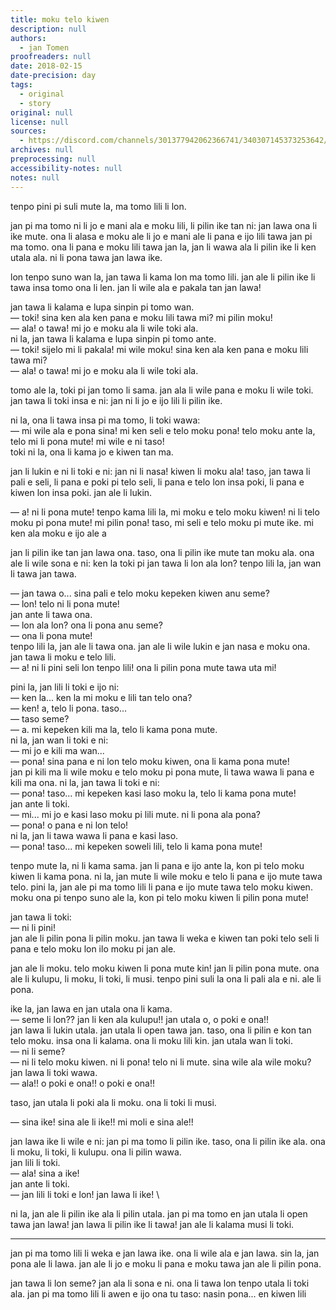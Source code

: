 ```yaml
---
title: moku telo kiwen
description: null
authors:
  - jan Tomen
proofreaders: null
date: 2018-02-15
date-precision: day
tags:
  - original
  - story
original: null
license: null
sources:
  - https://discord.com/channels/301377942062366741/340307145373253642/413499195417296916
archives: null
preprocessing: null
accessibility-notes: null
notes: null
---
```


tenpo pini pi suli mute la, ma tomo lili li lon.

jan pi ma tomo ni li jo e mani ala e moku lili, li pilin ike tan ni: jan lawa ona li ike mute. ona li alasa e moku ale li jo e mani ale li pana e ijo lili tawa jan pi ma tomo. ona li pana e moku lili tawa jan la, jan li wawa ala li pilin ike li ken utala ala. ni li pona tawa jan lawa ike.

lon tenpo suno wan la, jan tawa li kama lon ma tomo lili. jan ale li pilin ike li tawa insa tomo ona li len. jan li wile ala e pakala tan jan lawa!

jan tawa li kalama e lupa sinpin pi tomo wan.  \
— toki! sina ken ala ken pana e moku lili tawa mi? mi pilin moku!  \
— ala! o tawa! mi jo e moku ala li wile toki ala.  \
ni la, jan tawa li kalama e lupa sinpin pi tomo ante.  \
— toki! sijelo mi li pakala! mi wile moku! sina ken ala ken pana e moku lili tawa mi?  \
— ala! o tawa! mi jo e moku ala li wile toki ala.

tomo ale la, toki pi jan tomo li sama. jan ala li wile pana e moku li wile toki. jan tawa li toki insa e ni: jan ni li jo e ijo lili li pilin ike.

ni la, ona li tawa insa pi ma tomo, li toki wawa:  \
— mi wile ala e pona sina! mi ken seli e telo moku pona! telo moku ante la, telo mi li pona mute! mi wile e ni taso!  \
toki ni la, ona li kama jo e kiwen tan ma.

jan li lukin e ni li toki e ni: jan ni li nasa! kiwen li moku ala! taso, jan tawa li pali e seli, li pana e poki pi telo seli, li pana e telo lon insa poki, li pana e kiwen lon insa poki. jan ale li lukin.

— a! ni li pona mute! tenpo kama lili la, mi moku e telo moku kiwen! ni li telo moku pi pona mute! mi pilin pona! taso, mi seli e telo moku pi mute ike. mi ken ala moku e ijo ale a

jan li pilin ike tan jan lawa ona. taso, ona li pilin ike mute tan moku ala. ona ale li wile sona e ni: ken la toki pi jan tawa li lon ala lon? tenpo lili la, jan wan li tawa jan tawa.

— jan tawa o... sina pali e telo moku kepeken kiwen anu seme?  \
— lon! telo ni li pona mute!  \
jan ante li tawa ona.  \
— lon ala lon? ona li pona anu seme?  \
— ona li pona mute!  \
tenpo lili la, jan ale li tawa ona. jan ale li wile lukin e jan nasa e moku ona.  \
jan tawa li moku e telo lili.  \
— a! ni li pini seli lon tenpo lili! ona li pilin pona mute tawa uta mi!

pini la, jan lili li toki e ijo ni:  \
— ken la... ken la mi moku e lili tan telo ona?  \
— ken! a, telo li pona. taso...  \
— taso seme?  \
— a. mi kepeken kili ma la, telo li kama pona mute.  \
ni la, jan wan li toki e ni:  \
— mi jo e kili ma wan...  \
— pona! sina pana e ni lon telo moku kiwen, ona li kama pona mute!  \
jan pi kili ma li wile moku e telo moku pi pona mute, li tawa wawa li pana e kili ma ona. ni la, jan tawa li toki e ni:  \
— pona! taso... mi kepeken kasi laso moku la, telo li kama pona mute!  \
jan ante li toki.  \
— mi... mi jo e kasi laso moku pi lili mute. ni li pona ala pona?  \
— pona! o pana e ni lon telo!  \
ni la, jan li tawa wawa li pana e kasi laso.  \
— pona! taso... mi kepeken soweli lili, telo li kama pona mute!

tenpo mute la, ni li kama sama. jan li pana e ijo ante la, kon pi telo moku kiwen li kama pona. ni la, jan mute li wile moku e telo li pana e ijo mute tawa telo. pini la, jan ale pi ma tomo lili li pana e ijo mute tawa telo moku kiwen. moku ona pi tenpo suno ale la, kon pi telo moku kiwen li pilin pona mute!

jan tawa li toki:  \
— ni li pini!  \
jan ale li pilin pona li pilin moku. jan tawa li weka e kiwen tan poki telo seli li pana e telo moku lon ilo moku pi jan ale.

jan ale li moku. telo moku kiwen li pona mute kin! jan li pilin pona mute. ona ale li kulupu, li moku, li toki, li musi. tenpo pini suli la ona li pali ala e ni. ale li pona.

ike la, jan lawa en jan utala ona li kama.  \
— seme li lon?? jan li ken ala kulupu!! jan utala o, o poki e ona!!  \
jan lawa li lukin utala. jan utala li open tawa jan. taso, ona li pilin e kon tan telo moku. insa ona li kalama. ona li moku lili kin. jan utala wan li toki.  \
— ni li seme?  \
— ni li telo moku kiwen. ni li pona! telo ni li mute. sina wile ala wile moku?  \
jan lawa li toki wawa.  \
— ala!! o poki e ona!! o poki e ona!!

taso, jan utala li poki ala li moku. ona li toki li musi.

— sina ike! sina ale li ike!! mi moli e sina ale!!

jan lawa ike li wile e ni: jan pi ma tomo li pilin ike. taso, ona li pilin ike ala. ona li moku, li toki, li kulupu. ona li pilin wawa.  \
jan lili li toki.  \
— ala! sina a ike!  \
jan ante li toki.  \
— jan lili li toki e lon! jan lawa li ike!  \

ni la, jan ale li pilin ike ala li pilin utala. jan pi ma tomo en jan utala li open tawa jan lawa! jan lawa li pilin ike li tawa! jan ale li kalama musi li toki.

---

jan pi ma tomo lili li weka e jan lawa ike. ona li wile ala e jan lawa. sin la, jan pona ale li lawa. jan ale li jo e moku li pana e moku tawa jan ale li pilin pona.

jan tawa li lon seme? jan ala li sona e ni. ona li tawa lon tenpo utala li toki ala. jan pi ma tomo lili li awen e ijo ona tu taso: nasin pona... en kiwen lili
